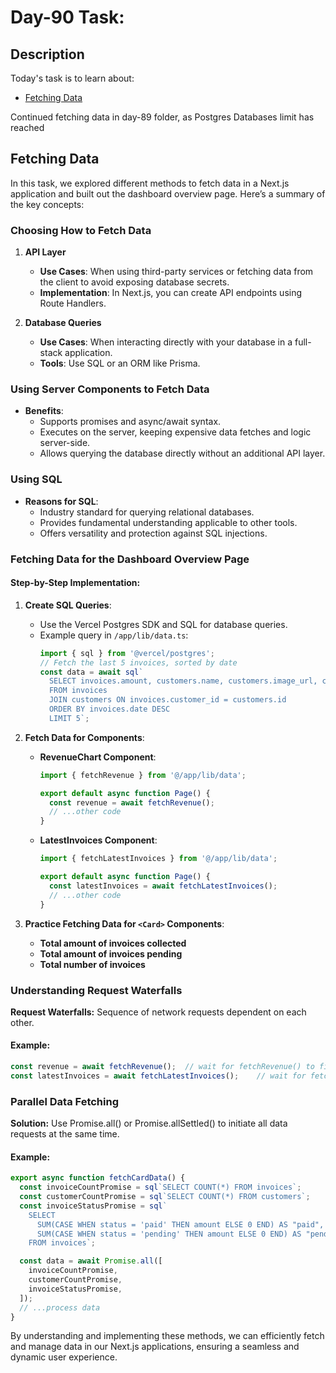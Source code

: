 # Day-90 Task:

## Description
Today's task is to learn about:

- [Fetching Data](https://nextjs.org/learn/dashboard-app/fetching-data)

Continued fetching data in day-89 folder, as Postgres Databases limit has reached

## Fetching Data

In this task, we explored different methods to fetch data in a Next.js application and built out the dashboard overview page. Here’s a summary of the key concepts:

### Choosing How to Fetch Data

1. **API Layer**
   - **Use Cases**: When using third-party services or fetching data from the client to avoid exposing database secrets.
   - **Implementation**: In Next.js, you can create API endpoints using Route Handlers.

2. **Database Queries**
   - **Use Cases**: When interacting directly with your database in a full-stack application.
   - **Tools**: Use SQL or an ORM like Prisma.

### Using Server Components to Fetch Data

- **Benefits**:
  - Supports promises and async/await syntax.
  - Executes on the server, keeping expensive data fetches and logic server-side.
  - Allows querying the database directly without an additional API layer.

### Using SQL

- **Reasons for SQL**:
  - Industry standard for querying relational databases.
  - Provides fundamental understanding applicable to other tools.
  - Offers versatility and protection against SQL injections.

### Fetching Data for the Dashboard Overview Page

#### Step-by-Step Implementation:

1. **Create SQL Queries**:
   - Use the Vercel Postgres SDK and SQL for database queries.
   - Example query in `/app/lib/data.ts`:
     ```javascript
     import { sql } from '@vercel/postgres';
     // Fetch the last 5 invoices, sorted by date
     const data = await sql`
       SELECT invoices.amount, customers.name, customers.image_url, customers.email
       FROM invoices
       JOIN customers ON invoices.customer_id = customers.id
       ORDER BY invoices.date DESC
       LIMIT 5`;
     ```

2. **Fetch Data for Components**:
   - **RevenueChart Component**:
     ```javascript
     import { fetchRevenue } from '@/app/lib/data';
     
     export default async function Page() {
       const revenue = await fetchRevenue();
       // ...other code
     }
     ```
   - **LatestInvoices Component**:
     ```javascript
     import { fetchLatestInvoices } from '@/app/lib/data';
     
     export default async function Page() {
       const latestInvoices = await fetchLatestInvoices();
       // ...other code
     }
     ```

3. **Practice Fetching Data for `<Card>` Components**:
   - **Total amount of invoices collected**
   - **Total amount of invoices pending**
   - **Total number of invoices**


### Understanding Request Waterfalls
**Request Waterfalls:** Sequence of network requests dependent on each other.
#### Example:
```javascript
const revenue = await fetchRevenue();  // wait for fetchRevenue() to finish
const latestInvoices = await fetchLatestInvoices();    // wait for fetchLatestInvoices() to finish
```

### Parallel Data Fetching
**Solution:** Use Promise.all() or Promise.allSettled() to initiate all data requests at the same time.
#### Example:
``` javascript
export async function fetchCardData() {
  const invoiceCountPromise = sql`SELECT COUNT(*) FROM invoices`;
  const customerCountPromise = sql`SELECT COUNT(*) FROM customers`;
  const invoiceStatusPromise = sql`
    SELECT
      SUM(CASE WHEN status = 'paid' THEN amount ELSE 0 END) AS "paid",
      SUM(CASE WHEN status = 'pending' THEN amount ELSE 0 END) AS "pending"
    FROM invoices`;

  const data = await Promise.all([
    invoiceCountPromise,
    customerCountPromise,
    invoiceStatusPromise,
  ]);
  // ...process data
}
```

By understanding and implementing these methods, we can efficiently fetch and manage data in our Next.js applications, ensuring a seamless and dynamic user experience.